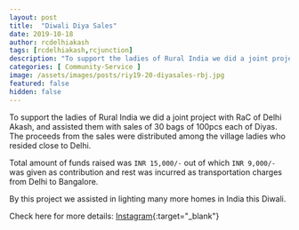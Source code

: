 ```yaml
---
layout: post
title:  "Diwali Diya Sales"
date: 2019-10-18
author: rcdelhiakash
tags: [rcdelhiakash,rcjunction]
description: "To support the ladies of Rural India we did a joint project with RaC of Delhi Akash, and assisted them with sales of 30 bags of 100pcs each of Diyas. The proceeds from the sales were distributed among the village ladies who resided close to Delhi."
categories: [ Community-Service ]
image: /assets/images/posts/riy19-20-diyasales-rbj.jpg
featured: false
hidden: false
---
```


To support the ladies of Rural India we did a joint project with RaC of Delhi Akash, and assisted them with sales of 30 bags of 100pcs each of Diyas. The proceeds from the sales were distributed among the village ladies who resided close to Delhi.

Total amount of funds raised was `INR 15,000/-` out of which `INR 9,000/-` was given as contribution and rest was incurred as  transportation charges from Delhi to Bangalore.

By this project we assisted in lighting many more homes in India this Diwali.

Check here for more details: [Instagram](https://www.instagram.com/p/Bp4-b5oAStO/?igshid=vfmjnnuo6uu6){:target="_blank"}




